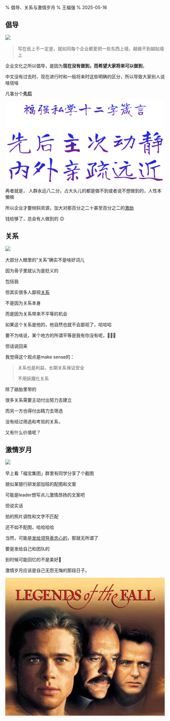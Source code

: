 % 倡导、关系与激情岁月
% 王福强
% 2025-05-16

## 倡导

![](https://img.shields.io/badge/management-leadership-green.svg?style=flat)

> 写在纸上不一定是，就如同每个企业都爱把一些东西上墙，越做不到越贴墙上

企业文化之所以倡导，是因为**现在没有做到，而希望大家将来可以做到**， 

中文没有过去时、现在进行时和一般将来时这些明确的区分，所以导致大家别人说啥信啥

凡事分个**先后**

[![](/images/12words.webp)](https://afoo.me/kb)

再者就是， 人群永远八二分，占大头儿的都是做不到或者说不想做到的，人性本懒嘛

所以企业才要倾斜资源，加大对那百分之二十甚至百分之二的[激励](https://afoo.me/mgmt.html)

钱给够了，总会有人做到的 😉



## 关系

![](https://img.shields.io/badge/humanity-business-green.svg?style=flat)

大部分人眼里的“关系”确实不是啥好词儿

因为骨子里就认为是贬义的

包括我

但其实很多人鄙视[关系](https://kb.afoo.me/business/%E6%8A%80%E6%9C%AF%E5%95%86%E4%B8%9A%E4%B8%8E%E4%BA%BA/2/#%E8%B5%84%E6%BA%90%E5%85%B3%E7%B3%BB%E4%B8%8E%E8%83%BD%E5%8A%9B)

不是因为关系本身

而是因为关系带来不平等的机会

如果这个关系是他的，他自然也就不会鄙视了，哈哈哈

要不为啥说，某个地方的所谓平等是我有你没有呢，🤣🤣🤣

但话说回来

我觉得这个观点是make sense的：

> 关系也是利益，长期关系保证安全
>
> 不用妖魔化关系

除了娘胎里带的

很多关系需要主动付出努力去建立

而另一方也得付出精力去筛选

没有经过筛选和考验的关系，

又有什么价值呢？



## 激情岁月

![](https://img.shields.io/badge/fighting-spirit-green.svg?style=flat)

早上看「福宝集团」群里有同学分享了个截图

貌似某银行研发部加班的配图和文案

可能是leader想写点儿激情昂扬的文案吧

但说实话

拍的照片调性和文字不匹配

还不如不配图，哈哈哈哈

当然，可能是[发给领导表忠心的](https://mp.weixin.qq.com/mp/appmsgalbum?__biz=MzIzNzkzODU5Mg==&action=getalbum&album_id=3982133366559604743#wechat_redirect)，那就无所谓了

要是发给自己和团队的

到时候可能回忆的不是美好🤣

激情岁月应该是自己无怨无悔的那段日子。

![](./images/ranqingsuiyue-legends-of-the-fall.jpg)








